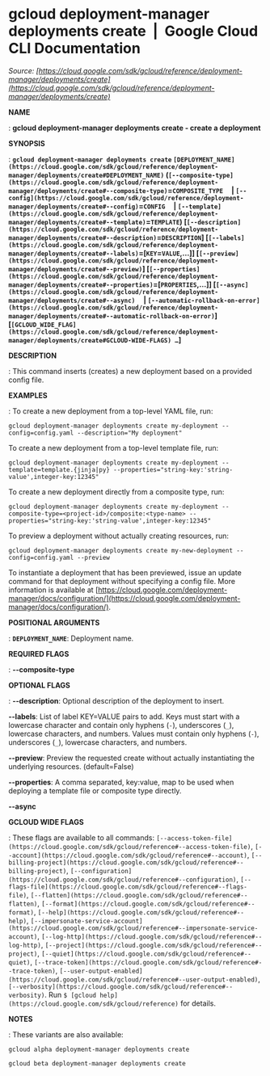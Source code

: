 # gcloud deployment-manager deployments create  |  Google Cloud CLI Documentation

*Source: [https://cloud.google.com/sdk/gcloud/reference/deployment-manager/deployments/create](https://cloud.google.com/sdk/gcloud/reference/deployment-manager/deployments/create)*

**NAME**

: **gcloud deployment-manager deployments create - create a deployment**

**SYNOPSIS**

: **`gcloud deployment-manager deployments create` `[DEPLOYMENT_NAME](https://cloud.google.com/sdk/gcloud/reference/deployment-manager/deployments/create#DEPLOYMENT_NAME)` (`[--composite-type](https://cloud.google.com/sdk/gcloud/reference/deployment-manager/deployments/create#--composite-type)`=`COMPOSITE_TYPE`     | `[--config](https://cloud.google.com/sdk/gcloud/reference/deployment-manager/deployments/create#--config)`=`CONFIG`     | `[--template](https://cloud.google.com/sdk/gcloud/reference/deployment-manager/deployments/create#--template)`=`TEMPLATE`) [`[--description](https://cloud.google.com/sdk/gcloud/reference/deployment-manager/deployments/create#--description)`=`DESCRIPTION`] [`[--labels](https://cloud.google.com/sdk/gcloud/reference/deployment-manager/deployments/create#--labels)`=[`KEY`=`VALUE`,…]] [`[--preview](https://cloud.google.com/sdk/gcloud/reference/deployment-manager/deployments/create#--preview)`] [`[--properties](https://cloud.google.com/sdk/gcloud/reference/deployment-manager/deployments/create#--properties)`=[`PROPERTIES`,…]] [`[--async](https://cloud.google.com/sdk/gcloud/reference/deployment-manager/deployments/create#--async)`     | `[--automatic-rollback-on-error](https://cloud.google.com/sdk/gcloud/reference/deployment-manager/deployments/create#--automatic-rollback-on-error)`] [`[GCLOUD_WIDE_FLAG](https://cloud.google.com/sdk/gcloud/reference/deployment-manager/deployments/create#GCLOUD-WIDE-FLAGS) …`]**

**DESCRIPTION**

: This command inserts (creates) a new deployment based on a provided config file.

**EXAMPLES**

: To create a new deployment from a top-level YAML file, run:

```
gcloud deployment-manager deployments create my-deployment --config=config.yaml --description="My deployment"
```

To create a new deployment from a top-level template file, run:

```
gcloud deployment-manager deployments create my-deployment --template=template.{jinja|py} --properties="string-key:'string-value',integer-key:12345"
```

To create a new deployment directly from a composite type, run:

```
gcloud deployment-manager deployments create my-deployment --composite-type=<project-id>/composite:<type-name> --properties="string-key:'string-value',integer-key:12345"
```

To preview a deployment without actually creating resources, run:

```
gcloud deployment-manager deployments create my-new-deployment --config=config.yaml --preview
```

To instantiate a deployment that has been previewed, issue an update command for
that deployment without specifying a config file.
More information is available at [https://cloud.google.com/deployment-manager/docs/configuration/](https://cloud.google.com/deployment-manager/docs/configuration/).

**POSITIONAL ARGUMENTS**

: **`DEPLOYMENT_NAME`**:
Deployment name.

**REQUIRED FLAGS**

: **--composite-type**

**OPTIONAL FLAGS**

: **--description**:
Optional description of the deployment to insert.

**--labels**:
List of label KEY=VALUE pairs to add.
Keys must start with a lowercase character and contain only hyphens
(`-`), underscores (`_`), lowercase characters, and
numbers. Values must contain only hyphens (`-`), underscores
(`_`), lowercase characters, and numbers.

**--preview**:
Preview the requested create without actually instantiating the underlying
resources. (default=False)

**--properties**:
A comma separated, key:value, map to be used when deploying a template file or
composite type directly.

**--async**

**GCLOUD WIDE FLAGS**

: These flags are available to all commands: `[--access-token-file](https://cloud.google.com/sdk/gcloud/reference#--access-token-file)`,
`[--account](https://cloud.google.com/sdk/gcloud/reference#--account)`, `[--billing-project](https://cloud.google.com/sdk/gcloud/reference#--billing-project)`,
`[--configuration](https://cloud.google.com/sdk/gcloud/reference#--configuration)`,
`[--flags-file](https://cloud.google.com/sdk/gcloud/reference#--flags-file)`,
`[--flatten](https://cloud.google.com/sdk/gcloud/reference#--flatten)`, `[--format](https://cloud.google.com/sdk/gcloud/reference#--format)`, `[--help](https://cloud.google.com/sdk/gcloud/reference#--help)`, `[--impersonate-service-account](https://cloud.google.com/sdk/gcloud/reference#--impersonate-service-account)`,
`[--log-http](https://cloud.google.com/sdk/gcloud/reference#--log-http)`,
`[--project](https://cloud.google.com/sdk/gcloud/reference#--project)`, `[--quiet](https://cloud.google.com/sdk/gcloud/reference#--quiet)`, `[--trace-token](https://cloud.google.com/sdk/gcloud/reference#--trace-token)`, `[--user-output-enabled](https://cloud.google.com/sdk/gcloud/reference#--user-output-enabled)`,
`[--verbosity](https://cloud.google.com/sdk/gcloud/reference#--verbosity)`.
Run `$ [gcloud help](https://cloud.google.com/sdk/gcloud/reference)` for details.

**NOTES**

: These variants are also available:

```
gcloud alpha deployment-manager deployments create
```

```
gcloud beta deployment-manager deployments create
```